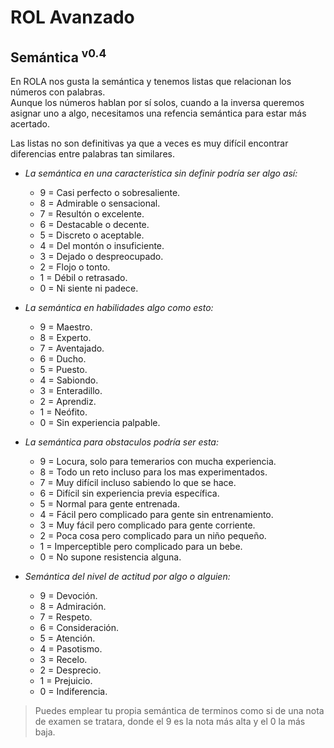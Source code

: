 # ROL Avanzado
## Semántica <sup>v0.4</sup>

En ROLA nos gusta la semántica y tenemos listas que relacionan los números con palabras.<br> 
Aunque los números hablan por sí solos, cuando a la inversa queremos asignar uno a algo, necesitamos una refencia semántica para estar más acertado.

Las listas no son definitivas ya que a veces es muy difícil encontrar diferencias entre palabras tan similares.

* *La semántica en una característica sin definir podría ser algo así:*
	* 9 = Casi perfecto o sobresaliente.
	* 8 = Admirable o sensacional.
	* 7 = Resultón o excelente.
	* 6 = Destacable o decente.
	* 5 = Discreto o aceptable.
	* 4 = Del montón o insuficiente.
	* 3 = Dejado o despreocupado.
	* 2 = Flojo o tonto.
	* 1 = Débil o retrasado.
	* 0 = Ni siente ni padece.

* *La semántica en habilidades algo como esto:*
	* 9 = Maestro.
	* 8 = Experto.
	* 7 = Aventajado.
	* 6 = Ducho.
	* 5 = Puesto.
	* 4 = Sabiondo.
	* 3 = Enteradillo.
	* 2 = Aprendiz.
	* 1 = Neófito.
	* 0 = Sin experiencia palpable.

* *La semántica para obstaculos podría ser esta:*
	* 9 = Locura, solo para temerarios con mucha experiencia.
	* 8 = Todo un reto incluso para los mas experimentados.  
	* 7 = Muy difícil incluso sabiendo lo que se hace.
	* 6 = Difícil sin experiencia previa específica.
	* 5 = Normal para gente entrenada.
	* 4 = Fácil pero complicado para gente sin entrenamiento.
	* 3 = Muy fácil pero complicado para gente corriente.
	* 2 = Poca cosa pero complicado para un niño pequeño.
	* 1 = Imperceptible pero complicado para un bebe.
	* 0 = No supone resistencia alguna.

* *Semántica del nivel de actitud por algo o alguien:*
	* 9 = Devoción.
	* 8 = Admiración.
	* 7 = Respeto.
	* 6 = Consideración.
	* 5 = Atención.
	* 4 = Pasotismo.
	* 3 = Recelo.
	* 2 = Desprecio.
	* 1 = Prejuicio.
	* 0 = Indiferencia. 

> Puedes emplear tu propia semántica de terminos como si de una nota de examen se tratara, donde el 9 es la nota más alta y el 0 la más baja.
